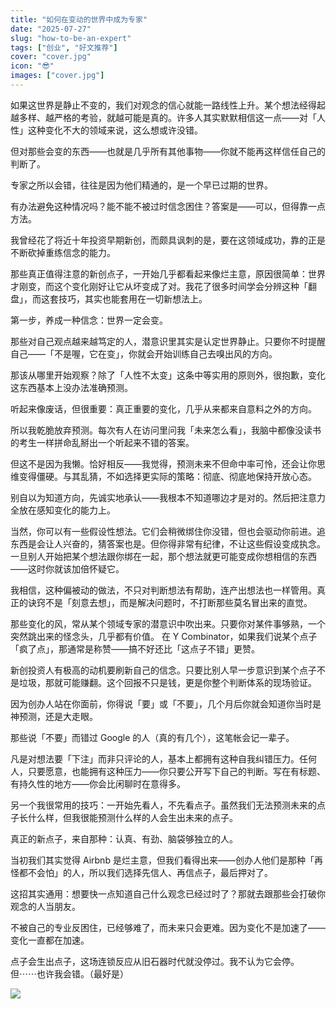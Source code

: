 ```yaml
---
title: "如何在变动的世界中成为专家"
date: "2025-07-27"
slug: "how-to-be-an-expert"
tags: ["创业", "好文推荐"]
cover: "cover.jpg"
icon: "😎"
images: ["cover.jpg"]
---
```

如果这世界是静止不变的，我们对观念的信心就能一路线性上升。某个想法经得起越多样、越严格的考验，就越可能是真的。许多人其实默默相信这一点——对「人性」这种变化不大的领域来说，这么想或许没错。



但对那些会变的东西——也就是几乎所有其他事物——你就不能再这样信任自己的判断了。



专家之所以会错，往往是因为他们精通的，是一个早已过期的世界。



有办法避免这种情况吗？能不能不被过时信念困住？答案是——可以，但得靠一点方法。



我曾经花了将近十年投资早期新创，而颇具讽刺的是，要在这领域成功，靠的正是不断砍掉重练信念的能力。



那些真正值得注意的新创点子，一开始几乎都看起来像烂主意，原因很简单：世界才刚变，而这个变化刚好让它从坏变成了对。我花了很多时间学会分辨这种「翻盘」，而这套技巧，其实也能套用在一切新想法上。



第一步，养成一种信念：世界一定会变。



那些对自己观点越来越笃定的人，潜意识里其实是认定世界静止。只要你不时提醒自己——「不是喔，它在变」，你就会开始训练自己去嗅出风的方向。



那该从哪里开始观察？除了「人性不太变」这条中等实用的原则外，很抱歉，变化这东西基本上没办法准确预测。



听起来像废话，但很重要：真正重要的变化，几乎从来都来自意料之外的方向。



所以我乾脆放弃预测。每次有人在访问里问我「未来怎么看」，我脑中都像没读书的考生一样拼命乱掰出一个听起来不错的答案。



但这不是因为我懒。恰好相反——我觉得，预测未来不但命中率可怜，还会让你思维变得僵硬。与其乱猜，不如选择更实际的策略：彻底、彻底地保持开放心态。



别自以为知道方向，先诚实地承认——我根本不知道哪边才是对的。然后把注意力全放在感知变化的能力上。



当然，你可以有一些假设性想法。它们会稍微绑住你没错，但也会驱动你前进。追东西是会让人兴奋的，猜答案也是。但你得非常有纪律，不让这些假设变成执念。
一旦别人开始把某个想法跟你绑在一起，那个想法就更可能变成你想相信的东西——这时你就该加倍怀疑它。



我相信，这种偏被动的做法，不只对判断想法有帮助，连产出想法也一样管用。真正的诀窍不是「刻意去想」，而是解决问题时，不打断那些莫名冒出来的直觉。



那些变化的风，常从某个领域专家的潜意识中吹出来。只要你对某件事够熟，一个突然跳出来的怪念头，几乎都有价值。
在 Y Combinator，如果我们说某个点子「疯了点」，那通常是称赞——搞不好还比「这点子不错」更赞。



新创投资人有极高的动机要刷新自己的信念。只要比别人早一步意识到某个点子不是垃圾，那就可能赚翻。这个回报不只是钱，更是你整个判断体系的现场验证。



因为创办人站在你面前，你得说「要」或「不要」，几个月后你就会知道你当时是神预测，还是大走眼。



那些说「不要」而错过 Google 的人（真的有几个），这笔帐会记一辈子。



凡是对想法要「下注」而非只评论的人，基本上都拥有这种自我纠错压力。任何人，只要愿意，也能拥有这种压力——你只要公开写下自己的判断。写在有标题、有持久性的地方——你会比闲聊时在意得多。



另一个我很常用的技巧：一开始先看人，不先看点子。虽然我们无法预测未来的点子长什么样，但我很能预测什么样的人会生出未来的点子。



真正的新点子，来自那种：认真、有劲、脑袋够独立的人。



当初我们其实觉得 Airbnb 是烂主意，但我们看得出来——创办人他们是那种「再怪都不会怕」的人，所以我们选择先信人、再信点子，最后押对了。



这招其实通用：想要快一点知道自己什么观念已经过时了？那就去跟那些会打破你观念的人当朋友。



不被自己的专业反困住，已经够难了，而未来只会更难。因为变化不是加速了——变化一直都在加速。



点子会生出点子，这场连锁反应从旧石器时代就没停过。我不认为它会停。
但⋯⋯也许我会错。（最好是）




![](https://prod-files-secure.s3.us-west-2.amazonaws.com/112d0858-5090-4d34-a606-b75eb8d65fd2/46476355-9cf3-4e99-9b7a-3531bc426380/1000202064.png?X-Amz-Algorithm=AWS4-HMAC-SHA256&X-Amz-Content-Sha256=UNSIGNED-PAYLOAD&X-Amz-Credential=ASIAZI2LB4667TDQ2YKN%2F20250907%2Fus-west-2%2Fs3%2Faws4_request&X-Amz-Date=20250907T223024Z&X-Amz-Expires=3600&X-Amz-Security-Token=IQoJb3JpZ2luX2VjEEYaCXVzLXdlc3QtMiJHMEUCIQCfOgFZFw6JWoldrPKsatoUqMtrMvBd7C4%2FcXTBwTJkwwIgR2S5iQTTGD1pBInXjM0nmua6iwKDM6laJeHSrVij%2BEcqiAQIr%2F%2F%2F%2F%2F%2F%2F%2F%2F%2F%2FARAAGgw2Mzc0MjMxODM4MDUiDPRzm%2BbyNKRs6%2FWilyrcAyfi5%2FPFOmvMO5Ufl4Rg6wKLLYPpVGGOZ%2BUhJQqmpI%2B3TnxBOfEKcEDyRsOrbxOe39DRspXayypnvNaVXQEIfhHZt41Jq7ua%2F3mloyExp6zol9PoTTYM2pFBxTeE46SLIcluoqB%2B4RmS3u%2Bmag86%2FZm1kcwVbDynDj%2BDWe6U37Q8gRC4mOKNfX4nUDyD3pmzyLkkj7j1bQMka7RtRYWVrncEJfp9M2KLdwYsDlcb1zZr79T5TvV1Wa0pOV5aNczI9%2BnUWT0tGVmhPDpKUxOOqyJD4nmW78T%2FSMXY1g78b0iOdHNTi2HZuDhNwwQTABUT92v2YEyqkl675cgp62VV8cx7DWomxNY9R1wbK7PGSjIB1epTxbCSAvVZcT2c%2BaEWVy1GUkl2oQgQLDp7MtRnAMLyBMBIf9NuE82GhD5vzGrYC1CzEBzyuu%2FXS2l4tTsWcwrW4CuRgXsh8hasWAZWtsTsVv77iDrK7dBH%2Bd4fGe94F6xDbYuYeIesE%2BStAiF4VXXCO8Aw1W8y%2FlPFah%2FvXlh7LeFatCN0fv1xM5Tl%2BtCqyaUjX3s0PuUHuSgrl1Os0FnZFdzSw6KAY5QKUQXmLR1Z7ohf11g3%2FayVgt1JG3EpYMhLMyEQDpBhIM9GMLGD%2BMUGOqUBZqlQZfpwGuQ%2B2vniReJXykeONq9AVMfJkEaS8wXLjuc1v2%2FxidCYn7k8ujWsF%2BnhJ5yPeFbSAs6TtHdPTN0DAGsRc3i5chqkvPXW8jztVGB18GxYF7JwQc3Mg25P1GcQ9SgS%2FTCvmeZlPbIO2bTvTbMnPcFP%2Fo6iWkNY4UG91Krq19om6LTlaX5jX54z3h5won3oSnZcSveJxjB6yKFLH79uP8xp&X-Amz-Signature=7c2c79bcd4eafd73e90c1eae2cf34c5a1c3bb1c7cd3c5a5d7996a894f37fc476&X-Amz-SignedHeaders=host&x-amz-checksum-mode=ENABLED&x-id=GetObject)

